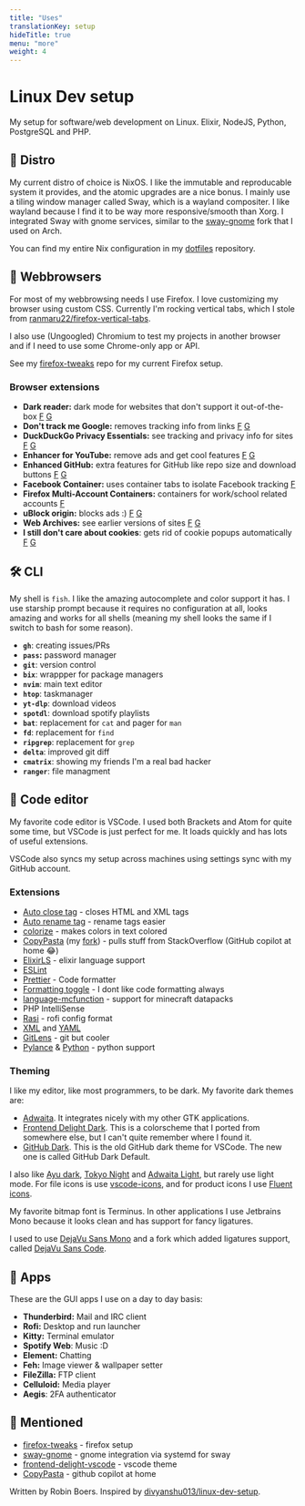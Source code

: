 ```yaml
---
title: "Uses"
translationKey: setup
hideTitle: true
menu: "more"
weight: 4
---
```


# Linux Dev setup

My setup for software/web development on Linux. Elixir, NodeJS, Python, PostgreSQL and PHP.

## 🐧 Distro

My current distro of choice is NixOS. I like the immutable and reproducable system it provides, and the atomic upgrades are a nice bonus. I mainly use a tiling window manager called Sway, which is a wayland compositer. I like wayland because I find it to be way more responsive/smooth than Xorg. I integrated Sway with gnome services, similar to the [sway-gnome](https://github.com/RobinBoers/sway-gnome) fork that I used on Arch.

You can find my entire Nix configuration in my [dotfiles](https://github.com/RobinBoers/dotfiles) repository.

## 🦊 Webbrowsers

For most of my webbrowsing needs I use Firefox. I love customizing my browser using custom CSS. Currently I'm rocking vertical tabs, which I stole from [ranmaru22/firefox-vertical-tabs](https://github.com/ranmaru22/firefox-vertical-tabs).

I also use (Ungoogled) Chromium to test my projects in another browser and if I need to use some Chrome-only app or API.

See my [firefox-tweaks](https://github.com/RobinBoers/firefox-tweaks) repo for my current Firefox setup.

### Browser extensions

-   **Dark reader:** dark mode for websites that don't support it out-of-the-box [F](https://addons.mozilla.org/en-US/firefox/addon/darkreader/) [G](https://chrome.google.com/webstore/detail/dark-reader/eimadpbcbfnmbkopoojfekhnkhdbieeh)
-   **Don't track me Google:** removes tracking info from links [F](https://addons.mozilla.org/en-US/firefox/addon/dont-track-me-google1/) [G](https://chrome.google.com/webstore/detail/dont-track-me-google/gdbofhhdmcladcmmfjolgndfkpobecpg?hl=en)
-   **DuckDuckGo Privacy Essentials:** see tracking and privacy info for sites [F](https://addons.mozilla.org/en-US/firefox/addon/duckduckgo-for-firefox/) [G](https://chrome.google.com/webstore/detail/duckduckgo-privacy-essent/bkdgflcldnnnapblkhphbgpggdiikppg?hl=en)
-   **Enhancer for YouTube:** remove ads and get cool features [F](https://addons.mozilla.org/en-US/firefox/addon/enhancer-for-youtube/) [G](https://chrome.google.com/webstore/detail/enhancer-for-youtube/ponfpcnoihfmfllpaingbgckeeldkhle)
-   **Enhanced GitHub:** extra features for GitHub like repo size and download buttons [F](https://addons.mozilla.org/en-US/firefox/addon/enhanced-github/) [G](https://chrome.google.com/webstore/detail/enhanced-github/anlikcnbgdeidpacdbdljnabclhahhmd)
-   **Facebook Container:** uses container tabs to isolate Facebook tracking [F](https://addons.mozilla.org/en-US/firefox/addon/facebook-container/)
-   **Firefox Multi-Account Containers:** containers for work/school related accounts [F](https://addons.mozilla.org/en-US/firefox/addon/multi-account-containers/)
-   **uBlock origin:** blocks ads :) [F](https://addons.mozilla.org/en-US/firefox/addon/ublock-origin/) [G](https://chrome.google.com/webstore/detail/ublock-origin/cjpalhdlnbpafiamejdnhcphjbkeiagm?hl=en)
-   **Web Archives:** see earlier versions of sites [F](https://addons.mozilla.org/en-US/firefox/addon/view-page-archive/) [G](https://chrome.google.com/webstore/detail/web-archives/hkligngkgcpcolhcnkgccglchdafcnao?hl=en)
-   **I still don't care about cookies**: gets rid of cookie popups automatically [F](https://addons.mozilla.org/en-US/firefox/addon/istilldontcareaboutcookies/) [G](https://chrome.google.com/webstore/detail/i-still-dont-care-about-c/edibdbjcniadpccecjdfdjjppcpchdlm)

## 🛠️ CLI

My shell is `fish`. I like the amazing autocomplete and color support it has. I use starship prompt because it requires no configuration at all, looks amazing and works for all shells (meaning my shell looks the same if I switch to bash for some reason).

-   **`gh`**: creating issues/PRs
-   **`pass`:** password manager
-   **`git`**: version control
-   **`bix`**: wrappper for package managers
-   **`nvim`**: main text editor
-   **`htop`**: taskmanager
-   **`yt-dlp`**: download videos
-   **`spotdl`**: download spotify playlists
-   **`bat`**: replacement for `cat` and pager for `man`
-   **`fd`**: replacement for `find`
-   **`ripgrep`**: replacement for `grep`
-   **`delta`**: improved git diff
-   **`cmatrix`**: showing my friends I'm a real bad hacker
-   **`ranger`**: file managment

## 💾 Code editor

My favorite code editor is VSCode. I used both Brackets and Atom for quite some time, but VSCode is just perfect for me. It loads quickly and has lots of useful extensions.

VSCode also syncs my setup across machines using settings sync with my GitHub account.

### Extensions

-   [Auto close tag](https://marketplace.visualstudio.com/items?itemName=formulahendry.auto-close-tag) - closes HTML and XML tags
-   [Auto rename tag](https://marketplace.visualstudio.com/items?itemName=formulahendry.auto-rename-tag) - rename tags easier
-   [colorize](https://marketplace.visualstudio.com/items?itemName=kamikillerto.vscode-colorize) - makes colors in text colored
-   [CopyPasta](https://marketplace.visualstudio.com/items?itemName=makman12.copypasta) (my [fork](https://github.com/RobinBoers/CopyPasta)) - pulls stuff from StackOverflow (GitHub copilot at home :joy:)
-   [ElixirLS](https://marketplace.visualstudio.com/items?itemName=JakeBecker.elixir-ls) - elixir language support
-   [ESLint](https://marketplace.visualstudio.com/items?itemName=dbaeumer.vscode-eslint)
-   [Prettier](https://marketplace.visualstudio.com/items?itemName=esbenp.prettier-vscode) - Code formatter
-   [Formatting toggle](https://marketplace.visualstudio.com/items?itemName=tombonnike.vscode-status-bar-format-toggle) - I dont like code formatting always
-   [language-mcfunction](https://marketplace.visualstudio.com/items?itemName=arcensoth.language-mcfunction) - support for minecraft datapacks
-   PHP IntelliSense
-   [Rasi](https://marketplace.visualstudio.com/items?itemName=dlasagno.rasi) - rofi config format
-   [XML](https://marketplace.visualstudio.com/items?itemName=redhat.vscode-xml) and [YAML](https://marketplace.visualstudio.com/items?itemName=redhat.vscode-yaml)
-   [GitLens](https://marketplace.visualstudio.com/items?itemName=eamodio.gitlens) - git but cooler
-   [Pylance](https://marketplace.visualstudio.com/items?itemName=ms-python.vscode-pylance) & [Python](https://marketplace.visualstudio.com/items?itemName=ms-python.python) - python support

### Theming

I like my editor, like most programmers, to be dark. My favorite dark themes are:

-   [Adwaita](https://marketplace.visualstudio.com/items?itemName=piousdeer.adwaita-theme).
    It integrates nicely with my other GTK applications.
-   [Frontend Delight Dark](https://github.com/RobinBoers/frontend-delight-vscode).
    This is a colorscheme that I ported from somewhere else, but I can't quite remember where I found it.
-   [GitHub Dark](https://marketplace.visualstudio.com/items?itemName=GitHub.github-vscode-theme).
    This is the old GitHub dark theme for VSCode. The new one is called GitHub Dark Default.

I also like [Ayu dark](https://marketplace.visualstudio.com/items?itemName=teabyii.ayu), [Tokyo Night](https://marketplace.visualstudio.com/items?itemName=enkia.tokyo-night) and [Adwaita Light](https://marketplace.visualstudio.com/items?itemName=piousdeer.adwaita-theme), but rarely use light mode. For file icons is use [vscode-icons](https://marketplace.visualstudio.com/items?itemName=vscode-icons-team.vscode-icons), and for product icons I use [Fluent icons](https://marketplace.visualstudio.com/items?itemName=miguelsolorio.fluent-icons).

My favorite bitmap font is Terminus. In other applications I use Jetbrains Mono because it looks clean and has support for fancy ligatures.

I used to use [DejaVu Sans Mono](https://github.com/dejavu-fonts/dejavu-fonts) and a fork which added ligatures support, called [DejaVu Sans Code](https://github.com/SSNikolaevich/DejaVuSansCode).

## 📒 Apps

These are the GUI apps I use on a day to day basis:

-   **Thunderbird:** Mail and IRC client
-   **Rofi:** Desktop and run launcher
-   **Kitty:** Terminal emulator
-   **Spotify Web**: Music :D
-   **Element:** Chatting
-   **Feh:** Image viewer & wallpaper setter
-   **FileZilla:** FTP client
-   **Celluloid:** Media player
-   **Aegis**: 2FA authenticator

## 👀 Mentioned

-   [firefox-tweaks](https://github.com/RobinBoers/firefox-tweaks) - firefox setup
-   [sway-gnome](https://github.com/RobinBoers/sway-gnome) - gnome integration via systemd for sway
-   [frontend-delight-vscode](https://github.com/RobinBoers/frontend-delight-vscode) - vscode theme
-   [CopyPasta](https://github.com/RobinBoers/CopyPasta) - github copilot at home

Written by Robin Boers. Inspired by [divyanshu013/linux-dev-setup](https://github.com/divyanshu013/linux-dev-setup).
